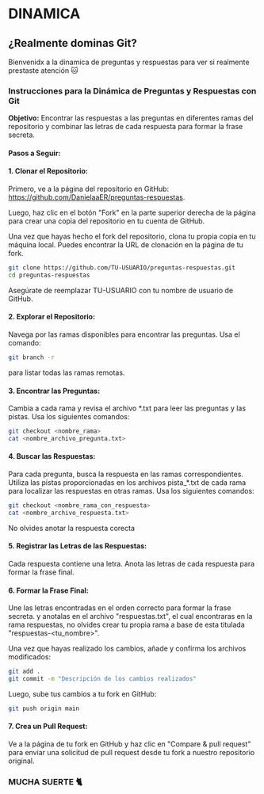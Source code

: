 # DINAMICA

## ¿Realmente dominas  Git?

  Bienvenidx a la dinamica de preguntas y respuestas para ver si realmente prestaste atención 🐱

### Instrucciones para la Dinámica de Preguntas y Respuestas con Git

**Objetivo:** Encontrar las respuestas a las preguntas en diferentes ramas del repositorio y combinar las letras de cada respuesta para formar la frase secreta.

#### Pasos a Seguir:

#### 1. Clonar el Repositorio:
Primero, ve a la página del repositorio en GitHub: https://github.com/DanielaaER/preguntas-respuestas.

Luego, haz clic en el botón "Fork" en la parte superior derecha de la página para crear una copia del repositorio en tu cuenta de GitHub.

Una vez que hayas hecho el fork del repositorio, clona tu propia copia en tu máquina local. Puedes encontrar la URL de clonación en la página de tu fork.
```bash
git clone https://github.com/TU-USUARIO/preguntas-respuestas.git
cd preguntas-respuestas
```
Asegúrate de reemplazar TU-USUARIO con tu nombre de usuario de GitHub.

#### 2. Explorar el Repositorio:
Navega por las ramas disponibles para encontrar las preguntas. Usa el comando:
```bash
git branch -r
```
para listar todas las ramas remotas.

#### 3. Encontrar las Preguntas:
Cambia a cada rama y revisa el archivo *.txt para leer las preguntas y las pistas. Usa los siguientes comandos:
```bash
git checkout <nombre_rama>
cat <nombre_archivo_pregunta.txt>
```

#### 4. Buscar las Respuestas:
Para cada pregunta, busca la respuesta en las ramas correspondientes. Utiliza las pistas proporcionadas en los archivos pista_*.txt de cada rama para localizar las respuestas en otras ramas. Usa los siguientes comandos:
```bash
git checkout <nombre_rama_con_respuesta>
cat <nombre_archivo_respuesta.txt>
```
No olvides anotar la respuesta corecta

#### 5. Registrar las Letras de las Respuestas:
Cada respuesta contiene una letra. Anota las letras de cada respuesta para formar la frase final.

#### 6. Formar la Frase Final:
Une las letras encontradas en el orden correcto para formar la frase secreta.
y anotalas en el archivo "respuestas.txt", el cual encontraras en la rama respuestas, no olvides crear tu propia rama a base de esta titulada "respuestas-<tu_nombre>".

Una vez que hayas realizado los cambios, añade y confirma los archivos modificados:
```bash
git add .
git commit -m "Descripción de los cambios realizados"
```
Luego, sube tus cambios a tu fork en GitHub:
```bash
git push origin main
```

#### 7. Crea un Pull Request:
Ve a la página de tu fork en GitHub y haz clic en "Compare & pull request" para enviar una solicitud de pull request desde tu fork a nuestro repositorio original.


### MUCHA SUERTE 🐈

